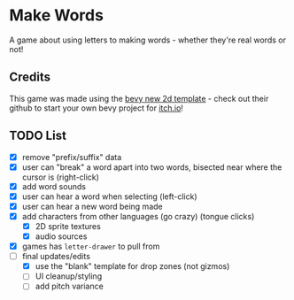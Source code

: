 # Make Words

A game about using letters to making words - whether they're real words or not!

## Credits

This game was made using the [bevy new 2d template](https://github.com/TheBevyFlock/bevy_new_2d) - check out their github to start your own bevy project for [itch.io](https://itch.io)!

## TODO List

- [x] remove "prefix/suffix" data
- [x] user can "break" a word apart into two words, bisected near where the cursor is (right-click)
- [x] add word sounds
- [x] user can hear a word when selecting (left-click)
- [x] user can hear a new word being made
- [x] add characters from other languages (go crazy) (tongue clicks)
  - [x] 2D sprite textures
  - [x] audio sources
- [x] games has `letter-drawer` to pull from
- [ ] final updates/edits
  - [x] use the "blank" template for drop zones (not gizmos)
  - [ ] UI cleanup/styling
  - [ ] add pitch variance